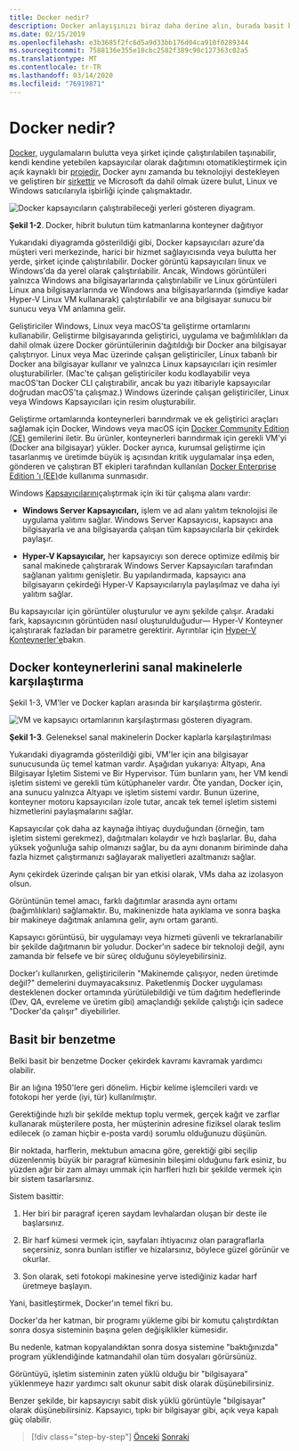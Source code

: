 ```yaml
---
title: Docker nedir?
description: Docker anlayışınızı biraz daha derine alın, burada basit bir benzetme size yardımcı olabilir.
ms.date: 02/15/2019
ms.openlocfilehash: e3b3685f2fc6d5a9d33bb176d04ca910f0289344
ms.sourcegitcommit: 7588136e355e10cbc2582f389c90c127363c02a5
ms.translationtype: MT
ms.contentlocale: tr-TR
ms.lasthandoff: 03/14/2020
ms.locfileid: "76919871"
---
```

# <a name="what-is-docker"></a>Docker nedir?

[Docker,](https://www.docker.com/) uygulamaların bulutta veya şirket içinde çalıştırılabilen taşınabilir, kendi kendine yetebilen kapsayıcılar olarak dağıtımını otomatikleştirmek için açık kaynaklı bir [projedir.](https://github.com/docker/docker) Docker aynı zamanda bu teknolojiyi destekleyen ve geliştiren bir [şirkettir](https://www.docker.com/) ve Microsoft da dahil olmak üzere bulut, Linux ve Windows satıcılarıyla işbirliği içinde çalışmaktadır.

![Docker kapsayıcıların çalıştırabileceği yerleri gösteren diyagram.](./media/what-is-docker/docker-containers-run-anywhere.png)

**Şekil 1-2**. Docker, hibrit bulutun tüm katmanlarına konteyner dağıtıyor

Yukarıdaki diyagramda gösterildiği gibi, Docker kapsayıcıları azure'da müşteri veri merkezinde, harici bir hizmet sağlayıcısında veya bulutta her yerde, şirket içinde çalıştırılabilir. Docker görüntü kapsayıcıları linux ve Windows'da da yerel olarak çalıştırılabilir. Ancak, Windows görüntüleri yalnızca Windows ana bilgisayarlarında çalıştırılabilir ve Linux görüntüleri Linux ana bilgisayarlarında ve Windows ana bilgisayarlarında (şimdiye kadar Hyper-V Linux VM kullanarak) çalıştırılabilir ve ana bilgisayar sunucu bir sunucu veya VM anlamına gelir.

Geliştiriciler Windows, Linux veya macOS'ta geliştirme ortamlarını kullanabilir. Geliştirme bilgisayarında geliştirici, uygulama ve bağımlılıkları da dahil olmak üzere Docker görüntülerinin dağıtıldığı bir Docker ana bilgisayar çalıştırıyor. Linux veya Mac üzerinde çalışan geliştiriciler, Linux tabanlı bir Docker ana bilgisayar kullanır ve yalnızca Linux kapsayıcıları için resimler oluşturabilirler. (Mac'te çalışan geliştiriciler kodu kodlayabilir veya macOS'tan Docker CLI çalıştırabilir, ancak bu yazı itibariyle kapsayıcılar doğrudan macOS'ta çalışmaz.) Windows üzerinde çalışan geliştiriciler, Linux veya Windows Kapsayıcıları için resim oluşturabilir.

Geliştirme ortamlarında konteynerleri barındırmak ve ek geliştirici araçları sağlamak için Docker, Windows veya macOS için [Docker Community Edition (CE)](https://www.docker.com/community-edition) gemilerini iletir. Bu ürünler, konteynerleri barındırmak için gerekli VM'yi (Docker ana bilgisayar) yükler. Docker ayrıca, kurumsal geliştirme için tasarlanmış ve üretimde büyük iş açısından kritik uygulamalar inşa eden, gönderen ve çalıştıran BT ekipleri tarafından kullanılan [Docker Enterprise Edition 'ı (EE)](https://www.docker.com/enterprise-edition)de kullanıma sunmasıdır.

Windows [Kapsayıcılarını](/virtualization/windowscontainers/about/)çalıştırmak için iki tür çalışma alanı vardır:

- **Windows Server Kapsayıcıları,** işlem ve ad alanı yalıtım teknolojisi ile uygulama yalıtımı sağlar. Windows Server Kapsayıcısı, kapsayıcı ana bilgisayarla ve ana bilgisayarda çalışan tüm kapsayıcılarla bir çekirdek paylaşır.

- **Hyper-V Kapsayıcılar,** her kapsayıcıyı son derece optimize edilmiş bir sanal makinede çalıştırarak Windows Server Kapsayıcıları tarafından sağlanan yalıtımı genişletir. Bu yapılandırmada, kapsayıcı ana bilgisayarın çekirdeği Hyper-V Kapsayıcılarıyla paylaşılmaz ve daha iyi yalıtım sağlar.

Bu kapsayıcılar için görüntüler oluşturulur ve aynı şekilde çalışır. Aradaki fark, kapsayıcının görüntüden nasıl oluşturulduğudur— Hyper-V Konteyner içalıştırarak fazladan bir parametre gerektirir. Ayrıntılar için [Hyper-V Konteynerler'e](https://docs.microsoft.com/virtualization/windowscontainers/manage-containers/hyperv-container)bakın.

## <a name="comparing-docker-containers-with-virtual-machines"></a>Docker konteynerlerini sanal makinelerle karşılaştırma

Şekil 1-3, VM'ler ve Docker kapları arasında bir karşılaştırma gösterir.

![VM ve kapsayıcı ortamlarının karşılaştırması gösteren diyagram.](./media/what-is-docker/comparison-vms-docker-conatiners.png)

**Şekil 1-3**. Geleneksel sanal makinelerin Docker kaplarla karşılaştırılması

Yukarıdaki diyagramda gösterildiği gibi, VM'ler için ana bilgisayar sunucusunda üç temel katman vardır. Aşağıdan yukarıya: Altyapı, Ana Bilgisayar İşletim Sistemi ve Bir Hypervisor. Tüm bunların yanı, her VM kendi işletim sistemi ve gerekli tüm kütüphaneler vardır. Öte yandan, Docker için, ana sunucu yalnızca Altyapı ve işletim sistemi vardır. Bunun üzerine, konteyner motoru kapsayıcıları izole tutar, ancak tek temel işletim sistemi hizmetlerini paylaşmalarını sağlar.

Kapsayıcılar çok daha az kaynağa ihtiyaç duyduğundan (örneğin, tam işletim sistemi gerekmez), dağıtmaları kolaydır ve hızlı başlarlar. Bu, daha yüksek yoğunluğa sahip olmanızı sağlar, bu da aynı donanım biriminde daha fazla hizmet çalıştırmanızı sağlayarak maliyetleri azaltmanızı sağlar.

Aynı çekirdek üzerinde çalışan bir yan etkisi olarak, VMs daha az izolasyon olsun.

Görüntünün temel amacı, farklı dağıtımlar arasında aynı ortamı (bağımlılıkları) sağlamaktır. Bu, makinenizde hata ayıklama ve sonra başka bir makineye dağıtmak anlamına gelir, aynı ortam garanti.

Kapsayıcı görüntüsü, bir uygulamayı veya hizmeti güvenli ve tekrarlanabilir bir şekilde dağıtmanın bir yoludur. Docker'ın sadece bir teknoloji değil, aynı zamanda bir felsefe ve bir süreç olduğunu söyleyebilirsiniz.

Docker'ı kullanırken, geliştiricilerin "Makinemde çalışıyor, neden üretimde değil?" demelerini duymayacaksınız. Paketlenmiş Docker uygulaması desteklenen docker ortamında yürütülebildiği ve tüm dağıtım hedeflerinde (Dev, QA, evreleme ve üretim gibi) amaçlandığı şekilde çalıştığı için sadece "Docker'da çalışır" diyebilirler.

## <a name="a-simple-analogy"></a>Basit bir benzetme

Belki basit bir benzetme Docker çekirdek kavramı kavramak yardımcı olabilir.

Bir an lığına 1950'lere geri dönelim. Hiçbir kelime işlemcileri vardı ve fotokopi her yerde (iyi, tür) kullanılmıştır.

Gerektiğinde hızlı bir şekilde mektup toplu vermek, gerçek kağıt ve zarflar kullanarak müşterilere posta, her müşterinin adresine fiziksel olarak teslim edilecek (o zaman hiçbir e-posta vardı) sorumlu olduğunuzu düşünün.

Bir noktada, harflerin, mektubun amacına göre, gerektiği gibi seçilip düzenlenmiş büyük bir paragraf kümesinin bileşimi olduğunu fark esiniz, bu yüzden ağır bir zam almayı ummak için harfleri hızlı bir şekilde vermek için bir sistem tasarlarsınız.

Sistem basittir:

1. Her biri bir paragraf içeren saydam levhalardan oluşan bir deste ile başlarsınız.

2. Bir harf kümesi vermek için, sayfaları ihtiyacınız olan paragraflarla seçersiniz, sonra bunları istifler ve hizalarsınız, böylece güzel görünür ve okurlar.

3. Son olarak, seti fotokopi makinesine yerve istediğiniz kadar harf üretmeye başlayın.

Yani, basitleştirmek, Docker'ın temel fikri bu.

Docker'da her katman, bir programı yükleme gibi bir komutu çalıştırdıktan sonra dosya sisteminin başına gelen değişiklikler kümesidir.

Bu nedenle, katman kopyalandıktan sonra dosya sistemine "baktığınızda" program yüklendiğinde katmandahil olan tüm dosyaları görürsünüz.

Görüntüyü, işletim sisteminin zaten yüklü olduğu bir "bilgisayara" yüklenmeye hazır yardımcı salt okunur sabit disk olarak düşünebilirsiniz.

Benzer şekilde, bir kapsayıcıyı sabit disk yüklü görüntüyle "bilgisayar" olarak düşünebilirsiniz. Kapsayıcı, tıpkı bir bilgisayar gibi, açık veya kapalı güç olabilir.

>[!div class="step-by-step"]
>[Önceki](index.md)
>[Sonraki](docker-terminology.md)
